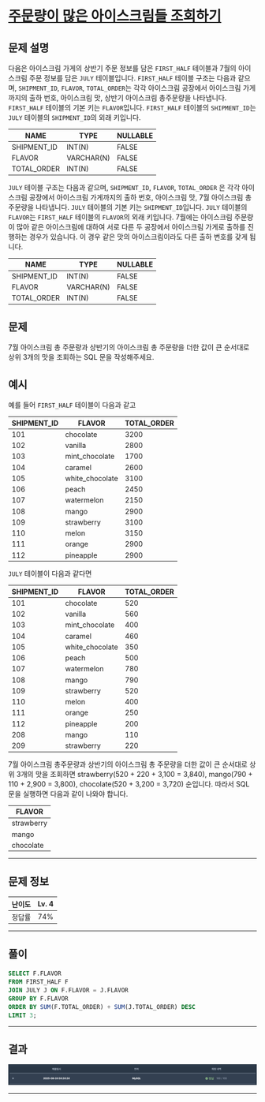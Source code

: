 # [주문량이 많은 아이스크림들 조회하기](https://school.programmers.co.kr/learn/courses/30/lessons/133027)

## 문제 설명

다음은 아이스크림 가게의 상반기 주문 정보를 담은 `FIRST_HALF` 테이블과 7월의 아이스크림 주문 정보를 담은 `JULY` 테이블입니다. `FIRST_HALF` 테이블 구조는 다음과 같으며, `SHIPMENT_ID`, `FLAVOR`, `TOTAL_ORDER`는 각각 아이스크림 공장에서 아이스크림 가게까지의 출하 번호, 아이스크림 맛, 상반기 아이스크림 총주문량을 나타냅니다. `FIRST_HALF` 테이블의 기본 키는 `FLAVOR`입니다. `FIRST_HALF` 테이블의 `SHIPMENT_ID`는 `JULY` 테이블의 `SHIPMENT_ID`의 외래 키입니다.

| NAME        | TYPE       | NULLABLE |
| ----------- | ---------- | -------- |
| SHIPMENT_ID | INT(N)     | FALSE    |
| FLAVOR      | VARCHAR(N) | FALSE    |
| TOTAL_ORDER | INT(N)     | FALSE    |

`JULY` 테이블 구조는 다음과 같으며, `SHIPMENT_ID`, `FLAVOR`, `TOTAL_ORDER` 은 각각 아이스크림 공장에서 아이스크림 가게까지의 출하 번호, 아이스크림 맛, 7월 아이스크림 총주문량을 나타냅니다. `JULY` 테이블의 기본 키는 `SHIPMENT_ID`입니다. `JULY` 테이블의 `FLAVOR`는 `FIRST_HALF` 테이블의 `FLAVOR`의 외래 키입니다. 7월에는 아이스크림 주문량이 많아 같은 아이스크림에 대하여 서로 다른 두 공장에서 아이스크림 가게로 출하를 진행하는 경우가 있습니다. 이 경우 같은 맛의 아이스크림이라도 다른 출하 번호를 갖게 됩니다.

| NAME        | TYPE       | NULLABLE |
| ----------- | ---------- | -------- |
| SHIPMENT_ID | INT(N)     | FALSE    |
| FLAVOR      | VARCHAR(N) | FALSE    |
| TOTAL_ORDER | INT(N)     | FALSE    |

## 문제

7월 아이스크림 총 주문량과 상반기의 아이스크림 총 주문량을 더한 값이 큰 순서대로 상위 3개의 맛을 조회하는 SQL 문을 작성해주세요.

## 예시

예를 들어 `FIRST_HALF` 테이블이 다음과 같고

| SHIPMENT_ID | FLAVOR          | TOTAL_ORDER |
| ----------- | --------------- | ----------- |
| 101         | chocolate       | 3200        |
| 102         | vanilla         | 2800        |
| 103         | mint_chocolate  | 1700        |
| 104         | caramel         | 2600        |
| 105         | white_chocolate | 3100        |
| 106         | peach           | 2450        |
| 107         | watermelon      | 2150        |
| 108         | mango           | 2900        |
| 109         | strawberry      | 3100        |
| 110         | melon           | 3150        |
| 111         | orange          | 2900        |
| 112         | pineapple       | 2900        |

`JULY` 테이블이 다음과 같다면

| SHIPMENT_ID | FLAVOR          | TOTAL_ORDER |
| ----------- | --------------- | ----------- |
| 101         | chocolate       | 520         |
| 102         | vanilla         | 560         |
| 103         | mint_chocolate  | 400         |
| 104         | caramel         | 460         |
| 105         | white_chocolate | 350         |
| 106         | peach           | 500         |
| 107         | watermelon      | 780         |
| 108         | mango           | 790         |
| 109         | strawberry      | 520         |
| 110         | melon           | 400         |
| 111         | orange          | 250         |
| 112         | pineapple       | 200         |
| 208         | mango           | 110         |
| 209         | strawberry      | 220         |

7월 아이스크림 총주문량과 상반기의 아이스크림 총 주문량을 더한 값이 큰 순서대로 상위 3개의 맛을 조회하면 strawberry(520 + 220 + 3,100 = 3,840), mango(790 + 110 + 2,900 = 3,800), chocolate(520 + 3,200 = 3,720) 순입니다. 따라서 SQL 문을 실행하면 다음과 같이 나와야 합니다.

| FLAVOR     |
| ---------- |
| strawberry |
| mango      |
| chocolate  |

---

## 문제 정보

| 난이도 | Lv. 4 |
| ------ | ----- |
| 정답률 | 74%   |

---

## 풀이

```SQL
SELECT F.FLAVOR
FROM FIRST_HALF F
JOIN JULY J ON F.FLAVOR = J.FLAVOR
GROUP BY F.FLAVOR
ORDER BY SUM(F.TOTAL_ORDER) + SUM(J.TOTAL_ORDER) DESC
LIMIT 3;
```

---

## 결과

![결과](./assets/스크린샷%202025-08-24%2004.55.49.png)

---
